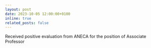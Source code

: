 ```yaml
---
layout: post
date: 2023-10-05 12:00:00+0100
inline: true
related_posts: false
---
```


Received positive evaluation from ANECA for the position of Associate Professor
